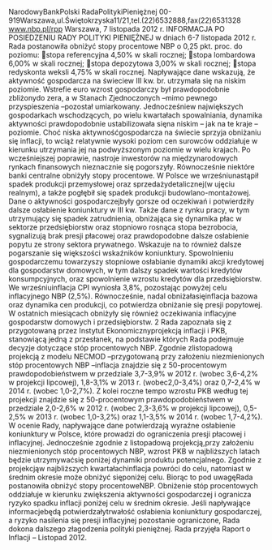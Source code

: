 NarodowyBankPolski
RadaPolitykiPieniężnej
00-919Warszawa,ul.Świętokrzyska11/21,tel.(22)6532888,fax(22)6531328
www.nbp.pl/rpp
Warszawa, 7 listopada 2012 r.
INFORMACJA PO POSIEDZENIU RADY POLITYKI PIENIĘŻNEJ
w dniach 6-7 listopada 2012 r.
Rada postanowiła obniżyć stopy procentowe NBP o 0,25 pkt. proc. do poziomu:
stopa referencyjna 4,50% w skali rocznej;
stopa lombardowa 6,00% w skali rocznej;
stopa depozytowa 3,00% w skali rocznej;
stopa redyskonta weksli 4,75% w skali rocznej.
Napływające dane wskazują, że aktywność gospodarcza na świeciew III kw. br. utrzymała
się na niskim poziomie. Wstrefie euro wzrost gospodarczy był prawdopodobnie zbliżonydo
zera, a w Stanach Zjednoczonych –mimo pewnego przyspieszenia –pozostał umiarkowany.
Jednocześniew największych gospodarkach wschodzących, po wielu kwartałach
spowalniania, dynamika aktywności prawdopodobnie ustabilizowała sięna niskim – jak na te
kraje –poziomie. Choć niska aktywnośćgospodarcza na świecie sprzyja obniżaniu się
inflacji, to wciąż relatywnie wysoki poziom cen surowców oddziałuje w kierunku utrzymania
jej na podwyższonym poziomie w wielu krajach.
Po wcześniejszej poprawie, nastroje inwestorów na międzynarodowych rynkach finansowych
nieznacznie się pogorszyły. Równocześnie niektóre banki centralne obniżyły stopy
procentowe.
W Polsce we wrześniunastąpił spadek produkcji przemysłowej oraz sprzedażydetalicznej(w
ujęciu realnym), a także pogłębił się spadek produkcji budowlano-montażowej. Dane o
aktywności gospodarczejbyły gorsze od oczekiwań i potwierdziły dalsze osłabienie
koniunktury w III kw. Także dane z rynku pracy, w tym utrzymujący się spadek zatrudnienia,
obniżająca się dynamika płac w sektorze przedsiębiorstw oraz stopniowo rosnąca stopa
bezrobocia, sygnalizują brak presji płacowej oraz prawdopodobne dalsze osłabienie popytu ze
strony sektora prywatnego. Wskazuje na to również dalsze pogarszanie się większości
wskaźników koniunktury.
Spowolnieniu gospodarczemu towarzyszy stopniowe osłabianie dynamiki akcji kredytowej
dla gospodarstw domowych, w tym dalszy spadek wartości kredytów konsumpcyjnych, oraz
spowolnienie wzrostu kredytów dla przedsiębiorstw.
We wrześniuinflacja CPI wyniosła 3,8%, pozostając powyżej celu inflacyjnego NBP (2,5%).
Równocześnie, nadal obniżałasięinflacja bazowa oraz dynamika cen produkcji, co
potwierdza obniżanie się presji popytowej. W ostatnich miesiącach obniżyły się również
oczekiwania inflacyjne gospodarstw domowych i przedsiębiorstw.
2
Rada zapoznała się z przygotowaną przez Instytut Ekonomicznyprojekcją inflacji i PKB,
stanowiącą jedną z przesłanek, na podstawie których Rada podejmuje decyzje dotyczące stóp
procentowych NBP.
Zgodnie zlistopadową projekcją z modelu NECMOD –przygotowaną przy założeniu
niezmienionych stóp procentowych NBP –inflacja znajdzie się z 50-procentowym
prawdopodobieństwem w przedziale 3,7-3,9% w 2012 r. (wobec 3,6-4,2% w projekcji
lipcowej), 1,8-3,1% w 2013 r. (wobec2,0-3,4%) oraz 0,7-2,4% w 2014 r. (wobec 1,0-2,7%).
Z kolei roczne tempo wzrostu PKB według tej projekcji znajdzie się z 50-procentowym
prawdopodobieństwem w przedziale 2,0-2,6% w 2012 r. (wobec 2,3-3,6% w projekcji
lipcowej), 0,5-2,5% w 2013 r. (wobec 1,0-3,2%) oraz 1,1-3,5% w 2014 r. (wobec 1,7-4,2%).
W ocenie Rady, napływające dane potwierdzają wyraźne osłabienie koniunktury w Polsce,
które prowadzi do ograniczenia presji płacowej i inflacyjnej. Jednocześnie zgodnie z
listopadową projekcją,przy założeniu niezmienionych stóp procentowych NBP, wzrost PKB
w najbliższych latach będzie utrzymywaćsię poniżej dynamiki produktu potencjalnego.
Zgodnie z projekcjąw najbliższych kwartałachinflacja powróci do celu, natomiast w średnim
okresie może obniżyć sięponiżej celu.
Biorąc to pod uwagęRada postanowiła obniżyć stopy procentoweNBP. Obniżenie stóp
procentowych oddziałuje w kierunku zwiększenia aktywności gospodarczej i ogranicza
ryzyko spadku inflacji poniżej celu w średnim okresie.
Jeśli napływające informacjebędą potwierdzałytrwałość osłabienia koniunktury
gospodarczej, a ryzyko nasilenia się presji inflacyjnej pozostanie ograniczone, Rada dokona
dalszego złagodzenia polityki pieniężnej.
Rada przyjęła Raport o Inflacji – Listopad 2012.
